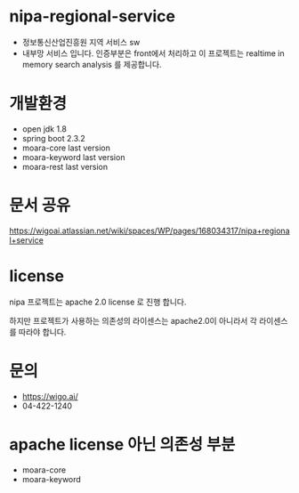# nipa-regional-service
- 정보통신산업진흥원 지역 서비스 sw
- 내부망 서비스 입니다. 인증부분은 front에서 처리하고 이 프로젝트는 realtime in memory search analysis 를 제공합니다.

# 개발환경
- open jdk 1.8
- spring boot 2.3.2
- moara-core last version
- moara-keyword last version
- moara-rest last version

# 문서 공유
https://wigoai.atlassian.net/wiki/spaces/WP/pages/168034317/nipa+regional+service

# license
nipa 프로젝트는 apache 2.0 license 로 진행 합니다.

하지만 프로젝트가 사용하는 의존성의 라이센스는 apache2.0이 아니라서 각 라이센스를 따라야 합니다.

# 문의
- https://wigo.ai/
- 04-422-1240

# apache license 아닌 의존성 부분
- moara-core
- moara-keyword
